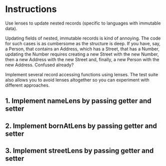 # Instructions

Use lenses to update nested records (specific to languages with immutable data).

Updating fields of nested, immutable records is kind of annoying. The code for such cases is as cumbersome as the structure is deep. If you have, say, a Person, that contains an Address, which has a Street, that has a Number, updating the Number requires creating a new Street with the new Number, then a new Address with the new Street and, finally, a new Person with the new Address. Confused already?

Implement several record accessing functions using lenses. The test suite also allows you to avoid lenses altogether so you can experiment with different approaches.


## 1. Implement nameLens by passing getter and setter

## 2. Implement bornAtLens by passing getter and setter

## 3. Implement streetLens by passing getter and setter

